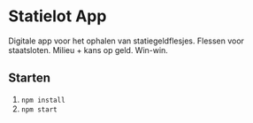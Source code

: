 # Statielot App

Digitale app voor het ophalen van statiegeldflesjes. Flessen voor staatsloten. Milieu + kans op geld. Win-win.

## Starten

1. `npm install`
2. `npm start`
